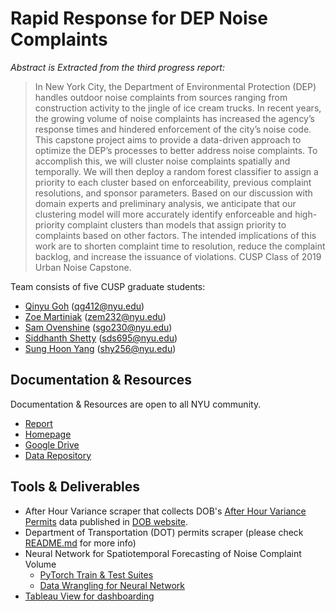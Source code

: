 # Rapid Response for DEP Noise Complaints
*Abstract is Extracted from the third progress report:*
>In New York City, the Department of Environmental Protection (DEP) handles outdoor noise complaints from sources ranging from construction activity to the jingle of ice cream trucks. In recent years, the growing volume of noise complaints has increased the agency’s response times and hindered enforcement of the city’s noise code. This capstone project aims to provide a data-driven approach to optimize the DEP’s processes to better address noise complaints. To accomplish this, we will cluster noise complaints spatially and temporally. We will then deploy a random forest classifier to assign a priority to each cluster based on enforceability, previous complaint resolutions, and sponsor parameters. Based on our discussion with domain experts and preliminary analysis, we anticipate that our clustering model will more accurately identify enforceable and high-priority complaint clusters than models that assign priority to complaints based on other factors. The intended implications of this work are to shorten complaint time to resolution, reduce the complaint backlog, and increase the issuance of violations.
CUSP Class of 2019 Urban Noise Capstone. 

Team consists of five CUSP graduate students: 
* [Qinyu Goh](https://github.com/qygoh) (qg412@nyu.edu)
* [Zoe Martiniak](https://github.com/zem232) (zem232@nyu.edu)
* [Sam Ovenshine](https://github.com/sgo230) (sgo230@nyu.edu)
* [Siddhanth Shetty](https://github.com/sds695) (sds695@nyu.edu)
* [Sung Hoon Yang](https://github.com/sunghoonyang) (shy256@nyu.edu)

## Documentation & Resources 
Documentation & Resources are open to all NYU community.
* [Report](https://docs.google.com/document/d/1uN8fs5w_1YlJJBLZ3DBpJ3Uq2PPScutX_RQZJz5hgXA/edit?usp=sharing)
* [Homepage](https://zem232.github.io/NoiseCapstone/)
* [Google Drive](https://drive.google.com/drive/u/1/folders/1hE8ACy-bLxxMTJOs6yDrhvv0HL-LEQNd)
 * [Data Repository](https://drive.google.com/drive/u/1/folders/15MM0D5h5BRfnbwTcVhP7jVNy2Tbpr1Oc)

## Tools & Deliverables
* After Hour Variance scraper that collects DOB's [After Hour Variance Permits](https://www1.nyc.gov/site/buildings/business/after-hours-variances.page) data published in [DOB website](http://a810-bisweb.nyc.gov/bisweb/bispi00.jsp).
* Department of Transportation (DOT) permits scraper (please check [README.md](https://github.com/sunghoonyang/noise-capstone/tree/master/dot_scraper) for more info)
* Neural Network for Spatiotemporal Forecasting of Noise Complaint Volume
  * [PyTorch Train & Test Suites](https://github.com/sunghoonyang/noise-capstone/blob/master/analysis/311/nn/vanilla_lstm_model-NTA-MN_ONLY_MSE.ipynb)
  * [Data Wrangling for Neural Network](https://github.com/sunghoonyang/noise-capstone/blob/master/analysis/311/nn/vanilla_lstm_model-NTA-MN_ONLY_data_wrangling.ipynb)
* [Tableau View for dashboarding](https://github.com/sunghoonyang/noise-capstone/tree/master/dashboard)
